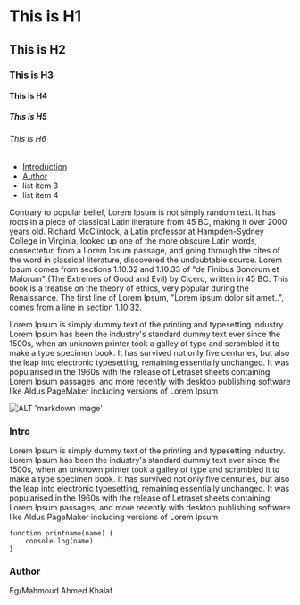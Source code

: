# This is H1
## This is H2
### This is H3
#### This is H4
##### This is H5
###### This is H6

- [Introduction](#Intro) 
- [Author](#Author)
- list item 3
- list item 4

Contrary to popular belief, Lorem Ipsum is not simply random text. It has roots in a piece of classical Latin literature from 45 BC, making it over 2000 years old. Richard McClintock, a Latin professor at Hampden-Sydney College in Virginia, looked up one of the more obscure Latin words, consectetur, from a Lorem Ipsum passage, and going through the cites of the word in classical literature, discovered the undoubtable source. Lorem Ipsum comes from sections 1.10.32 and 1.10.33 of "de Finibus Bonorum et Malorum" (The Extremes of Good and Evil) by Cicero, written in 45 BC. This book is a treatise on the theory of ethics, very popular during the Renaissance. The first line of Lorem Ipsum, "Lorem ipsum dolor sit amet..", comes from a line in section 1.10.32.

Lorem Ipsum is simply dummy text of the printing and typesetting industry. Lorem Ipsum has been the industry's standard dummy text ever since the 1500s, when an unknown printer took a galley of type and scrambled it to make a type specimen book. It has survived not only five centuries, but also the leap into electronic typesetting, remaining essentially unchanged. It was popularised in the 1960s with the release of Letraset sheets containing Lorem Ipsum passages, and more recently with desktop publishing software like Aldus PageMaker including versions of Lorem Ipsum


![ALT 'markdown image'](https://cdn.alweb.com/thumbs/egyptencyclopedia/article/fit710x532/%D9%85%D9%86-%D8%A8%D9%86%D9%89-%D8%A7%D9%84%D8%A3%D9%87%D8%B1%D8%A7%D9%85%D8%A7%D8%AA.jpg 'Title')
### Intro

Lorem Ipsum is simply dummy text of the printing and typesetting industry. Lorem Ipsum has been the industry's standard dummy text ever since the 1500s, when an unknown printer took a galley of type and scrambled it to make a type specimen book. It has survived not only five centuries, but also the leap into electronic typesetting, remaining essentially unchanged. It was popularised in the 1960s with the release of Letraset sheets containing Lorem Ipsum passages, and more recently with desktop publishing software like Aldus PageMaker including versions of Lorem Ipsum

```
function printname(name) {
    console.log(name)
}
```
### Author
Eg/Mahmoud Ahmed Khalaf